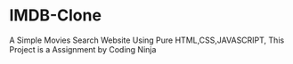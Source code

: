 # IMDB-Clone
A Simple Movies Search Website Using Pure HTML,CSS,JAVASCRIPT, This Project is a Assignment by Coding Ninja
